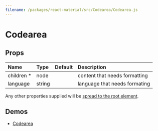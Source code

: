 ```yaml
---
filename: /packages/react-material/src/Codearea/Codearea.js
---
```


<!--- This documentation is automatically generated, do not try to edit it. -->

# Codearea



## Props

| Name | Type | Default | Description |
|:-----|:-----|:--------|:------------|
| <span class="prop-name required">children *</span> | <span class="prop-type">node |  | content that needs formatting |
| <span class="prop-name">language</span> | <span class="prop-type">string |  | language that needs formating |

Any other properties supplied will be [spread to the root element](/guides/api#spread).

## Demos

- [Codearea](/demos/codearea)

